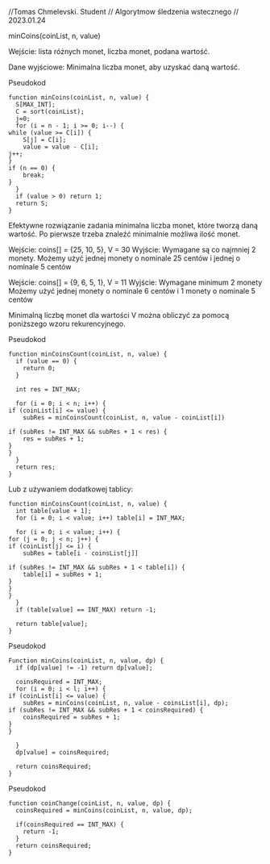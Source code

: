 //Tomas Chmelevski. Student
// Algorytmow śledzenia wstecznego
// 2023.01.24


minCoins(coinList, n, value)

Wejście: lista różnych monet, liczba monet, podana wartość.

Dane wyjściowe: Minimalna liczba monet, aby uzyskać daną wartość.

Pseudokod
```
function minCoins(coinList, n, value) {
  S[MAX_INT];
  C = sort(coinList);
  j=0;
  for (i = n - 1; i >= 0; i--) {
while (value >= C[i]) {
	S[j] = C[i];
	value = value - C[i];
j++;	
}
if (n == 0) {
	break;
}
  }
  if (value > 0) return 1;
  return S;	
}
```
Efektywne rozwiązanie zadania minimalna liczba monet, które tworzą daną wartość. Po pierwsze trzeba znaleźć minimalnie możliwa ilość monet. 

Wejście: coins[] = {25, 10, 5}, V = 30
Wyjście: Wymagane są co najmniej 2 monety. Możemy użyć jednej monety o nominale 25 centów i jednej o nominale 5 centów

Wejście: coins[] = {9, 6, 5, 1}, V = 11
Wyjście: Wymagane minimum 2 monety Możemy użyć jednej monety o nominale 6 centów i 1 monety o nominale 5 centów


Minimalną liczbę monet dla wartości V można obliczyć za pomocą poniższego wzoru rekurencyjnego.

Pseudokod
```
function minCoinsCount(coinList, n, value) {
  if (value == 0) {
	return 0;
  }

  int res = INT_MAX;
	
  for (i = 0; i < n; i++) {
if (coinList[i] <= value) {
	subRes = minCoinsCount(coinList, n, value - coinList[i])

if (subRes != INT_MAX && subRes + 1 < res) {
	res = subRes + 1;
}
}
  }
  return res;
}
```
Lub z używaniem dodatkowej tablicy:
```
function minCoinsCount(coinList, n, value) {
  int table[value + 1];
  for (i = 0; i < value; i++) table[i] = INT_MAX;
	
  for (i = 0; i < value; i++) {
for (j = 0; j < n; j++) {
if (coinList[j] <= i) {
	subRes = table[i - coinsList[j]]

if (subRes != INT_MAX && subRes + 1 < table[i]) {
	table[i] = subRes + 1;
}
}
}
  }
  if (table[value] == INT_MAX) return -1; 
	
  return table[value];
}
```
Pseudokod
```
Function minCoins(coinList, n, value, dp) {
  if (dp[value] != -1) return dp[value];
  
  coinsRequired = INT_MAX;	
  for (i = 0; i < l; i++) {
if (coinList[i] <= value) {
	subRes = minCoins(coinList, n, value - coinsList[i], dp);
if (subRes != INT_MAX && subRes + 1 < coinsRequired) {
	coinsRequired = subRes + 1;
}
}

  }
  dp[value] = coinsRequired;
	
  return coinsRequired;
}

```
Pseudokod
```
function coinChange(coinList, n, value, dp) {
  coinsRequired = minCoins(coinList, n, value, dp);
  
  if(coinsRequired == INT_MAX) {
	return -1;
  }	
  return coinsRequired;
}


```
